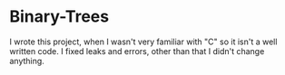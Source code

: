 # Binary-Trees

I wrote this project, when I wasn't very familiar with "C" so it isn't a well written code. I fixed leaks and errors, other than that I didn't change anything.
